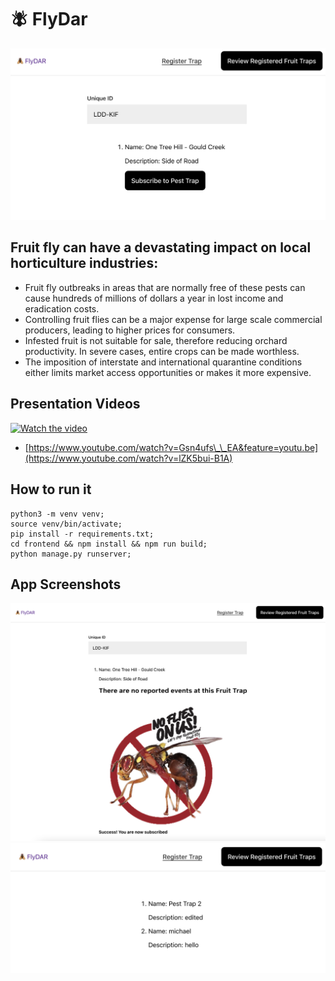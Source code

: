 # 🪰 FlyDar

![Readme](docs/RegisterFruitTrap.png)

## Fruit fly can have a devastating impact on local horticulture industries:

- Fruit fly outbreaks in areas that are normally free of these pests can cause hundreds of millions of dollars a year in lost income and eradication costs.
- Controlling fruit flies can be a major expense for large scale commercial producers, leading to higher prices for consumers.
- Infested fruit is not suitable for sale, therefore reducing orchard productivity. In severe cases, entire crops can be made worthless.
- The imposition of interstate and international quarantine conditions either limits market access opportunities or makes it more expensive.

## Presentation Videos

[![Watch the video](https://img.youtube.com/vi/Gsn4ufs__EA/maxresdefault.jpg)](https://www.youtube.com/watch?v=lZK5bui-B1A)

- [https://www.youtube.com/watch?v=Gsn4ufs\_\_EA&feature=youtu.be](https://www.youtube.com/watch?v=lZK5bui-B1A)

## How to run it
```
python3 -m venv venv;
source venv/bin/activate;
pip install -r requirements.txt;
cd frontend && npm install && npm run build;
python manage.py runserver;
```
## App Screenshots

![Readme](docs/CheckIfFound.png)
![Readme](docs/ReviewRegistered.png)

